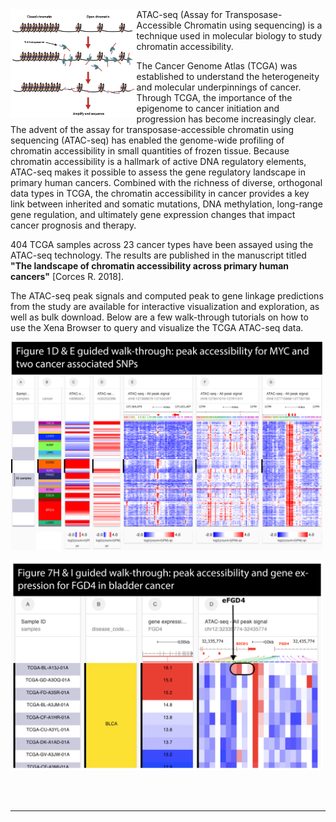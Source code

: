 <img src="https://github.com/ucscXena/cohortMetaData/raw/master/hub_atacseq.xenahubs.net/open-chromatin.png" width="40%"  align="left" /> 
ATAC-seq (Assay for Transposase-Accessible Chromatin using sequencing) is a technique used in molecular biology to study chromatin accessibility.

The Cancer Genome Atlas (TCGA) was established to understand the heterogeneity and molecular underpinnings of cancer. Through TCGA, the importance of the epigenome to cancer initiation and progression has become increasingly clear. The advent of the assay for transposase-accessible chromatin using sequencing (ATAC-seq) has enabled the genome-wide profiling of chromatin accessibility in small quantities of frozen tissue. Because chromatin accessibility is a hallmark of active DNA regulatory elements, ATAC-seq makes it possible to assess the gene regulatory landscape in primary human cancers. Combined with the richness of diverse, orthogonal data types in TCGA, the chromatin accessibility in cancer provides a key link between inherited and somatic mutations, DNA methylation, long-range gene regulation, and ultimately gene expression changes that impact cancer prognosis and therapy.

404 TCGA samples across 23 cancer types have been assayed using the ATAC-seq technology. The results are published in the manuscript titled <b>"The landscape of chromatin accessibility across primary human cancers"</b> [Corces R. 2018]. 

The ATAC-seq peak signals and computed peak to gene linkage predictions from the study are available for interactive visualization and exploration, as well as bulk download. Below are a few walk-through tutorials on how to use the Xena Browser to query and visualize the TCGA ATAC-seq data.

<a href="http://xenabrowser.net/datapages/?markdown=https://raw.githubusercontent.com/ucscXena/cohortMetaData/master/hub_atacseq.xenahubs.net/Figure1DE/Figure1DE_walk_through.md"><img src="https://github.com/ucscXena/cohortMetaData/raw/master/hub_atacseq.xenahubs.net/walthroughFigure1DE.png" width="500"></a>

<a href="http://xenabrowser.net/datapages/?markdown=https://raw.githubusercontent.com/ucscXena/cohortMetaData/master/hub_atacseq.xenahubs.net/Figure7HI/Figure7HI_walk_through.md"><img src="https://github.com/ucscXena/cohortMetaData/raw/master/hub_atacseq.xenahubs.net/walthroughFigure7HI.png" width="500"></a>

<br>
<br>
<hr>

